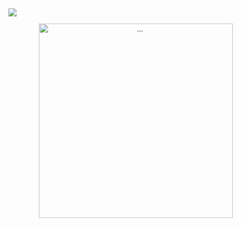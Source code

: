 <img src="https://capsule-render.vercel.app/api?type=waving&color=auto&height=200&section=header&text=私はトイレの神様だ。&fontSize=90" />
<p align="center">
<img alt="..." src="https://user-images.githubusercontent.com/48057918/202836555-ad0093e2-523a-4742-b280-f48f59518906.gif" style="width:40vw;" />
</p>
